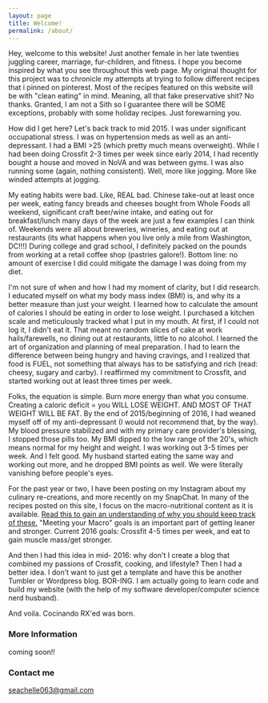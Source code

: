 ```yaml
---
layout: page
title: Welcome!
permalink: /about/
---
```


Hey, welcome to this website!  Just another female in her late twenties juggling career, marriage, fur-children, and fitness. I hope you become inspired by what you see throughout this web page. My original thought for this project was to chronicle my attempts at trying to follow different recipes that i pinned on pinterest. Most of the recipes featured on this website will be with "clean eating" in mind. Meaning, all that fake preservative shit? No thanks. Granted, I am not a Sith so I guarantee there will be SOME exceptions, probably with some holiday recipes. Just forewarning you.

How did I get here? Let's back track to mid 2015. I was under significant occupational stress. I was on hypertension meds as well as an anti-depressant.  I had a BMI >25 (which pretty much means overweight). While I had been doing Crossfit 2-3 times per week since early 2014, I had recently bought a house and moved in NoVA and was between gyms. I was also running some (again, nothing consistent). Well, more like jogging. More like winded attempts at jogging.

My eating habits were bad. Like, REAL bad. Chinese take-out at least once per week, eating fancy breads and cheeses bought from Whole Foods all weekend, significant craft beer/wine intake, and eating out for breakfast/lunch many days of the week are just a few examples I can think of. Weekends were all about breweries, wineries, and eating out at restaurants (its what happens when you live only a mile from Washington, DC!!!)  During college and grad school, I definitely packed on the pounds from working at a retail coffee shop (pastries galore!). Bottom line: no amount of exercise I did could mitigate the damage I was doing from my diet. 

I'm not sure of when and how I had my moment of clarity, but I did research. I educated myself on what my body mass index (BMI) is, and why its a better measure than just your weight. I learned how to calculate the amount of calories I should be eating in order to lose weight. I purchased a kitchen scale and meticulously tracked what I put in my mouth. At first, if I could not log it, I didn't eat it. That meant no random slices of cake at work hails/farewells, no dining out at restaurants, little to no alcohol. I learned the art of organization and planning of meal preparation. I had to learn the difference between being hungry and having cravings, and I realized that food is FUEL, not something that always has to be satisfying and rich (read: cheesy, sugary and carby). I reaffirmed my commitment to Crossfit, and started working out at least three times per week.

Folks, the equation is simple. Burn more energy than what you consume. Creating a caloric deficit = you WILL LOSE WEIGHT. AND MOST OF THAT WEIGHT WILL BE FAT. By the end of 2015/beginning of 2016, I had weaned myself off of my anti-depressant (I would not recommend that, by the way). My blood pressure stabilized and with my primary care provider's blessing, I stopped those pills too. My BMI dipped to the low range of the 20's, which means normal for my height and weight. I was working out 3-5 times per week. And I felt good.  My husband started eating the same way and working out more, and he dropped BMI points as well. We were literally vanishing before people's eyes.

For the past year or two, I have been posting on my Instagram about my culinary re-creations, and more recently on my SnapChat. In many of the recipes posted on this site, I focus on the macro-nutritional content  as it is available. [Read this to gain an understanding of why you should keep track of these.](http://www.bodybuilding.com/content/to-macro-or-not-should-you-track-your-macro-intake.html) "Meeting your Macro" goals is an important part of getting leaner and stronger. Current 2016 goals: Crossfit 4-5 times per week, and eat to gain muscle mass/get stronger.

And then I had this idea in mid- 2016: why don't I create a blog that combined my passions of Crossfit, cooking, and lifestyle? Then I had a better idea. I don't want to just get a template and have this be another Tumbler or Wordpress blog. BOR-ING. I am actually going to learn code and build my website (with the help of my software developer/computer science nerd husband). 

And voila. Cocinando RX'ed was born. 

### More Information

coming soon!!

### Contact me

[seachelle063@gmail.com](mailto:seachelle063@gmail.com)
